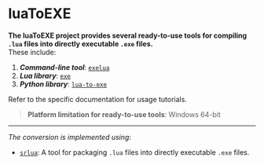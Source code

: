 # luaToEXE  

**The luaToEXE project provides several ready-to-use tools for compiling `.lua` files into directly executable `.exe` files.**  
These include:  

1. ***Command-line tool***: [`exelua`](./exelua/README.md)  
2. ***Lua library***: [`exe`](./exe/README.md)  
3. ***Python library***: [`lua-to-exe`](./lua-to-exe/README.md)  

Refer to the specific documentation for usage tutorials.  

> **Platform limitation for ready-to-use tools**: Windows 64-bit  

---

*The conversion is implemented using*:  

- [`srlua`](https://github.com/LuaDist/srlua): A tool for packaging `.lua` files into directly executable `.exe` files.
